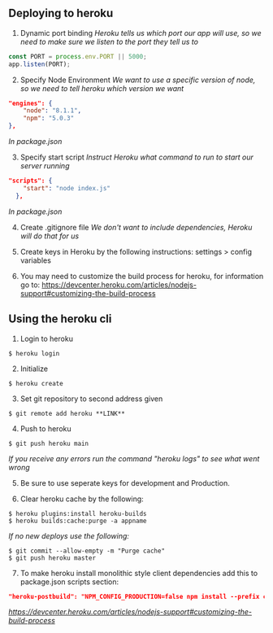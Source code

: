 ## Deploying to heroku

1. Dynamic port binding
   _Heroku tells us which port our app will use, so we need to make sure we listen to the port they tell us to_

```javascript
const PORT = process.env.PORT || 5000;
app.listen(PORT);
```

2. Specify Node Environment
   _We want to use a specific version of node, so we need to tell heroku which version we want_

```json
"engines": {
    "node": "8.1.1",
    "npm": "5.0.3"
},
```

_In package.json_

3. Specify start script
   _Instruct Heroku what command to run to start our server running_

```json
"scripts": {
    "start": "node index.js"
  },
```

_In package.json_

4. Create .gitignore file
   _We don't want to include dependencies, Heroku will do that for us_

5. Create keys in Heroku by the following instructions:
   settings > config variables

6. You may need to customize the build process for heroku, for information go to:
   https://devcenter.heroku.com/articles/nodejs-support#customizing-the-build-process

## Using the heroku cli

1. Login to heroku

```
$ heroku login
```

2. Initialize

```
$ heroku create
```

3. Set git repository to second address given

```
$ git remote add heroku **LINK**
```

4. Push to heroku

```
$ git push heroku main
```

_If you receive any errors run the command "heroku logs" to see what went wrong_

5. Be sure to use seperate keys for development and Production.

6. Clear heroku cache by the following:

```
$ heroku plugins:install heroku-builds
$ heroku builds:cache:purge -a appname
```

_If no new deploys use the following:_

```
$ git commit --allow-empty -m "Purge cache"
$ git push heroku master
```

7. To make heroku install monolithic style client dependencies add this to package.json scripts section:

```json
"heroku-postbuild": "NPM_CONFIG_PRODUCTION=false npm install --prefix client && npm run build --prefix client"
```

_https://devcenter.heroku.com/articles/nodejs-support#customizing-the-build-process_
